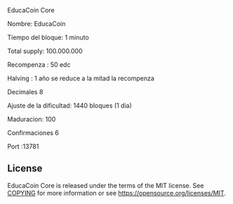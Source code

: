 EducaCoin Core

Nombre: EducaCoin

Tiempo del bloque: 1 minuto

Total supply: 100.000.000

Recompenza : 50 edc

Halving : 1 año se reduce a la mitad la recompenza

Decimales 8

Ajuste de la dificultad: 1440 bloques (1 dia)

Maduracion: 100

Confirmaciones 6

Port :13781

License
-------

EducaCoin Core is released under the terms of the MIT license. See [COPYING](COPYING) for more
information or see https://opensource.org/licenses/MIT.
